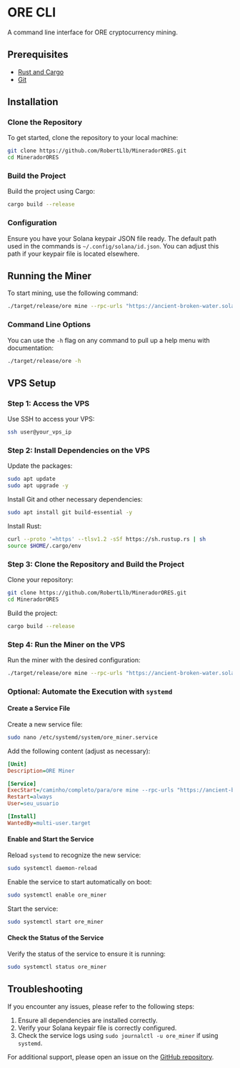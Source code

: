 
# ORE CLI

A command line interface for ORE cryptocurrency mining.

## Prerequisites

- [Rust and Cargo](https://doc.rust-lang.org/cargo/getting-started/installation.html)
- [Git](https://git-scm.com/book/en/v2/Getting-Started-Installing-Git)

## Installation

### Clone the Repository

To get started, clone the repository to your local machine:

```sh
git clone https://github.com/RobertLlb/MineradorORES.git
cd MineradorORES
```

### Build the Project

Build the project using Cargo:

```sh
cargo build --release
```

### Configuration

Ensure you have your Solana keypair JSON file ready. The default path used in the commands is `~/.config/solana/id.json`. You can adjust this path if your keypair file is located elsewhere.

## Running the Miner

To start mining, use the following command:

```sh
./target/release/ore mine --rpc-urls "https://ancient-broken-water.solana-mainnet.quiknode.pro/5669cad306938292d1864f0c088f745375080780/" "https://morning-dimensional-shard.solana-mainnet.quiknode.pro/7e7249d6717acec5588bf7e295120e86aaa59979/" --keypair "~/.config/solana/id.json" --priority-fee 1000 --threads 4 --buffer-time 5
```

### Command Line Options

You can use the `-h` flag on any command to pull up a help menu with documentation:

```sh
./target/release/ore -h
```

## VPS Setup

### Step 1: Access the VPS

Use SSH to access your VPS:

```sh
ssh user@your_vps_ip
```

### Step 2: Install Dependencies on the VPS

Update the packages:

```sh
sudo apt update
sudo apt upgrade -y
```

Install Git and other necessary dependencies:

```sh
sudo apt install git build-essential -y
```

Install Rust:

```sh
curl --proto '=https' --tlsv1.2 -sSf https://sh.rustup.rs | sh
source $HOME/.cargo/env
```

### Step 3: Clone the Repository and Build the Project

Clone your repository:

```sh
git clone https://github.com/RobertLlb/MineradorORES.git
cd MineradorORES
```

Build the project:

```sh
cargo build --release
```

### Step 4: Run the Miner on the VPS

Run the miner with the desired configuration:

```sh
./target/release/ore mine --rpc-urls "https://ancient-broken-water.solana-mainnet.quiknode.pro/5669cad306938292d1864f0c088f745375080780/" "https://morning-dimensional-shard.solana-mainnet.quiknode.pro/7e7249d6717acec5588bf7e295120e86aaa59979/" --keypair "~/.config/solana/id.json" --priority-fee 1000 --threads 4 --buffer-time 5
```

### Optional: Automate the Execution with `systemd`

#### Create a Service File

Create a new service file:

```sh
sudo nano /etc/systemd/system/ore_miner.service
```

Add the following content (adjust as necessary):

```ini
[Unit]
Description=ORE Miner

[Service]
ExecStart=/caminho/completo/para/ore mine --rpc-urls "https://ancient-broken-water.solana-mainnet.quiknode.pro/5669cad306938292d1864f0c088f745375080780/" "https://morning-dimensional-shard.solana-mainnet.quiknode.pro/7e7249d6717acec5588bf7e295120e86aaa59979/" --keypair "~/.config/solana/id.json" --priority-fee 1000 --threads 4 --buffer-time 5
Restart=always
User=seu_usuario

[Install]
WantedBy=multi-user.target
```

#### Enable and Start the Service

Reload `systemd` to recognize the new service:

```sh
sudo systemctl daemon-reload
```

Enable the service to start automatically on boot:

```sh
sudo systemctl enable ore_miner
```

Start the service:

```sh
sudo systemctl start ore_miner
```

#### Check the Status of the Service

Verify the status of the service to ensure it is running:

```sh
sudo systemctl status ore_miner
```

## Troubleshooting

If you encounter any issues, please refer to the following steps:

1. Ensure all dependencies are installed correctly.
2. Verify your Solana keypair file is correctly configured.
3. Check the service logs using `sudo journalctl -u ore_miner` if using `systemd`.

For additional support, please open an issue on the [GitHub repository](https://github.com/RobertLlb/MineradorORES/issues).
